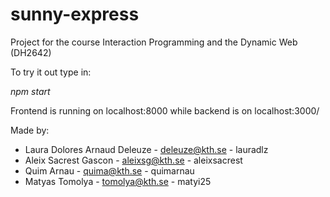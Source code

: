 # sunny-express
Project for the course Interaction Programming and the Dynamic Web (DH2642)

To try it out type in:

_npm start_

Frontend is running on localhost:8000 while backend is on localhost:3000/<functions>

Made by:

- Laura Dolores Arnaud Deleuze - deleuze@kth.se - lauradlz
- Aleix Sacrest Gascon - aleixsg@kth.se - aleixsacrest
- Quim Arnau - quima@kth.se - quimarnau
- Matyas Tomolya - tomolya@kth.se - matyi25
